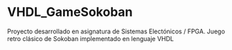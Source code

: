# VHDL_GameSokoban
Proyecto desarrollado en asignatura de Sistemas Electónicos / FPGA. Juego retro clásico de Sokoban implementado en lenguaje VHDL 
